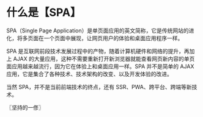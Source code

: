 # 什么是【SPA】
SPA（Single Page Application）是单页面应用的英文简称，它是传统网站的进化，将多页面在一个页面中展现，让网页用户的体验和桌面应用程序一样。

SPA 是互联网前段技术发展过程中的产物，随着计算机硬件和网络的提升，再加上 AJAX 的大量应用，这种不需要重新打开新浏览器就能查看网页新内容的单页面应用越来越流行，因为它在体验上和桌面应用一样。SPA 并不是简单的 AJAX 应用，它是集合了各种技术、技术架构的改变、以及开发体验的改进。

当然 SPA，并不是当前前端技术的终点，还有 SSR、PWA、跨平台、跨端等新技术。

〖坚持的一俢〗